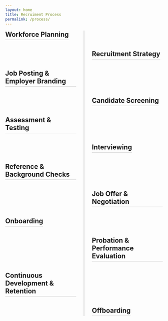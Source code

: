```yaml
---
layout: home
title: Recruiment Process
permalink: /process/
---
```


<style>
.timeline {
  position: relative;
  width: 100%;
  display: flex;
  flex-direction: column;
  align-items: center;
  gap: 2rem;
}

/* vertical line in the middle */
.timeline::before {
  content: '';
  position: absolute;
  top: 0;
  bottom: 0;
  width: 2px;
  background: #ccc; /* soft gray line */
  left: 50%;
  transform: translateX(-50%);
}

.timeline-item {
  position: relative;
  width: 45%; /* slightly less than half to avoid crossing line */
  display: flex;
  align-items: center;
}

.timeline-item.left {
  margin-right: auto; /* push to the left side */
  text-align: left;
}

.timeline-item.right {
  margin-left: auto; /* push to the right side */
  text-align: left; /* keep text aligned inside box */
}

.timeline-item h2 {
  border-bottom: 1px solid #ccc; /* soft underline */
  padding-bottom: 4px;
  margin: 0;
}
</style>

<div class="timeline">
  <div class="timeline-item left">
    <h2>Workforce Planning</h2>
  </div>

  <div class="timeline-item right">
    <h2>Recruitment Strategy</h2>
  </div>

  <div class="timeline-item left">
    <h2>Job Posting &amp; Employer Branding</h2>
  </div>

  <div class="timeline-item right">
    <h2>Candidate Screening</h2>
  </div>

  <div class="timeline-item left">
    <h2>Assessment &amp; Testing</h2>
  </div>

  <div class="timeline-item right">
    <h2>Interviewing</h2>
  </div>

  <div class="timeline-item left">
    <h2>Reference &amp; Background Checks</h2>
  </div>

  <div class="timeline-item right">
    <h2>Job Offer &amp; Negotiation</h2>
  </div>

  <div class="timeline-item left">
    <h2>Onboarding</h2>
  </div>

  <div class="timeline-item right">
    <h2>Probation &amp; Performance Evaluation</h2>
  </div>

  <div class="timeline-item left">
    <h2>Continuous Development &amp; Retention</h2>
  </div>

  <div class="timeline-item right">
    <h2>Offboarding</h2>
  </div>
</div>




